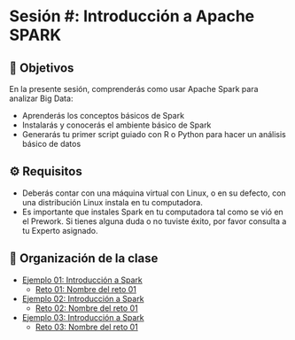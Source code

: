 
# Sesión #: Introducción a Apache SPARK

## :dart: Objetivos

En la presente sesión, comprenderás como usar Apache Spark para analizar Big Data:

- Aprenderás los conceptos básicos de Spark
- Instalarás y conocerás el ambiente básico de Spark
- Generarás tu primer script guiado con R o Python para hacer un análisis básico de datos

## ⚙ Requisitos

+ Deberás contar con una máquina virtual con Linux, o en su defecto, con una distribución Linux instala en tu computadora.
+ Es importante que instales Spark en tu computadora tal como se vió en el Prework. Si tienes alguna duda o no tuviste éxito, por favor consulta a tu Experto asignado.


## 📂 Organización de la clase

- [Ejemplo 01:  Introducción a Spark](./Ejemplo-01/README.md)
    - [Reto 01: Nombre del reto 01](./Reto-01/README.md)
- [Ejemplo 02:  Introducción a Spark](./Ejemplo-02/README.md)
    - [Reto 02: Nombre del reto 01](./Reto-02/README.md)
- [Ejemplo 03:  Introducción a Spark](./Ejemplo-03/README.md)
    - [Reto 03: Nombre del reto 01](./Reto-03/README.md)



